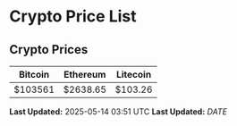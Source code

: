 # Crypto Price List

## Crypto Prices
| Bitcoin | Ethereum | Litecoin |
| ------- | -------- | -------- |
| $103561 | $2638.65 | $103.26 |
**Last Updated:** 2025-05-14 03:51 UTC
**Last Updated:** $DATE$
